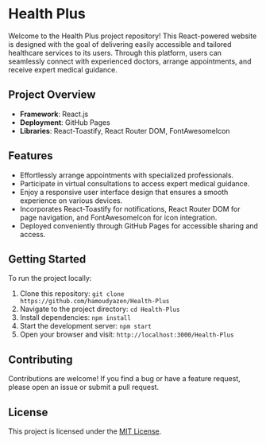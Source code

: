 # Health Plus

Welcome to the Health Plus project repository! This React-powered website is designed with the goal of delivering easily accessible and tailored healthcare services to its users. Through this platform, users can seamlessly connect with experienced doctors, arrange appointments, and receive expert medical guidance.

## Project Overview

- **Framework**: React.js
- **Deployment**: GitHub Pages
- **Libraries**: React-Toastify, React Router DOM, FontAwesomeIcon

## Features

- Effortlessly arrange appointments with specialized professionals.
- Participate in virtual consultations to access expert medical guidance.
- Enjoy a responsive user interface design that ensures a smooth experience on various devices.
- Incorporates React-Toastify for notifications, React Router DOM for page navigation, and FontAwesomeIcon for icon integration.
- Deployed conveniently through GitHub Pages for accessible sharing and access.


## Getting Started

To run the project locally:

1. Clone this repository: `git clone https://github.com/hamoudyazen/Health-Plus`
2. Navigate to the project directory: `cd Health-Plus`
3. Install dependencies: `npm install`
4. Start the development server: `npm start`
5. Open your browser and visit: `http://localhost:3000/Health-Plus`

## Contributing

Contributions are welcome! If you find a bug or have a feature request, please open an issue or submit a pull request.

## License

This project is licensed under the [MIT License](./LICENSE "Project LICENSE").

